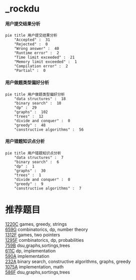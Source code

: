 # _rockdu

<!-- tabs:start -->



#### **用户提交结果分析**

```mermaid
pie title 用户提交结果分析
    "Accepted" :  31
    "Rejected" :  0
    "Wrong answer" :  40
    "Runtime error" :  2
    "Time limit exceeded" :  21
    "Memory limit exceeded" :  1
    "Compilation error" :  2
    "Partial" :  0
```

#### **用户做题类型偏好分析**

```mermaid
pie title 用户做题类型偏好分析
    "data structures" :  18
    "binary search" :  10
    "dp" :  29
    "graphs" :  102
    "trees" :  12
    "divide and conquer" :  0
    "greedy" :  48
    "constructive algorithms" :  56
```
#### **用户错题知识点分析**

```mermaid
pie title 用户错题知识点分析
    "data structures" :  7
    "binary search" :  6
    "dp" :  1
    "graphs" :  30
    "trees" :  1
    "divide and conquer" :  0
    "greedy" :  9
    "constructive algorithms" :  7
```



<!-- tabs:end -->
# 推荐题目
[1220C](https://codeforces.com/contest/1220/problem/C)		games,
                        greedy,
                        strings		  
[659G](https://codeforces.com/contest/659/problem/G)		combinatorics,
                        dp,
                        number theory		  
[1312F](https://codeforces.com/contest/1312/problem/F)		games,
                        two pointers		  
[1295F](https://codeforces.com/contest/1295/problem/F)		combinatorics,
                        dp,
                        probabilities		  
[759B](https://codeforces.com/contest/759/problem/B)		dsu,graphs,sortings,trees		  
[611C](https://codeforces.com/contest/611/problem/C)		dp,
                        implementation		  
[590A](https://codeforces.com/contest/590/problem/A)		implementation		  
[232A](https://codeforces.com/contest/232/problem/A)		binary search,
                        constructive algorithms,
                        graphs,
                        greedy		  
[1075A](https://codeforces.com/contest/1075/problem/A)		implementation,
                        math		  
[586F](https://codeforces.com/contest/586/problem/F)		dsu,graphs,sortings,trees		  
